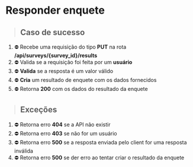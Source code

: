# Responder enquete

> ## Caso de sucesso

1. ⛔️ Recebe uma requisição do tipo **PUT** na rota **/api/surveys/{survey_id}/results**
2. ⛔️ Valida se a requisição foi feita por um **usuário**
3. ⛔️ **Valida** se a resposta é um valor válido
4. ⛔️ **Cria** um resultado de enquete com os dados fornecidos
5. ⛔️ Retorna **200** com os dados do resultado da enquete

> ## Exceções

1. ⛔️ Retorna erro **404** se a API não existir
2. ⛔️ Retorna erro **403** se não for um usuário
3. ⛔️ Retorna erro **500** se a resposta enviada pelo client for uma resposta inválida
4. ⛔️ Retorna erro **500** se der erro ao tentar criar o resultado da enquete
